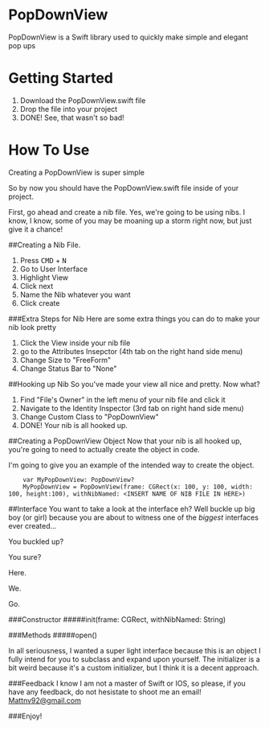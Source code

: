 # PopDownView
PopDownView is a Swift library used to quickly make simple and elegant pop ups


# Getting Started
1. Download the PopDownView.swift file
2. Drop the file into your project
3. DONE! See, that wasn't so bad!


# How To Use

Creating a PopDownView is super simple

So by now you should have the PopDownView.swift file inside of your project.

First, go ahead and create a nib file. 
Yes, we're going to be using nibs. I know, I know, some of you may be moaning up a storm right now, but just give it a chance!

##Creating a Nib File.

1. Press <kbd>CMD</kbd> + <kbd>N</kbd>
2. Go to User Interface
3. Highlight View
4. Click next
5. Name the Nib whatever you want
6. Click create


###Extra Steps for Nib
Here are some extra things you can do to make your nib look pretty

1. Click the View inside your nib file
2. go to the Attributes Insepctor (4th tab on the right hand side menu)
3. Change Size to "FreeForm"
4. Change Status Bar to "None"

##Hooking up Nib
So you've made your view all nice and pretty. Now what?

1. Find "File's Owner" in the left menu of your nib file and click it
2. Navigate to the Identity Inspector (3rd tab on right hand side menu)
3. Change Custom Class to "PopDownView"
4. DONE! Your nib is all hooked up.

##Creating a PopDownView Object
Now that your nib is all hooked up, you're going to need to actually create the object in code.

I'm going to give you an example of the intended way to create the object. 

```
    var MyPopDownView: PopDownView?
    MyPopDownView = PopDownView(frame: CGRect(x: 100, y: 100, width: 100, height:100), withNibNamed: <INSERT NAME OF NIB FILE IN HERE>)
```

##Interface
You want to take a look at the interface eh? Well buckle up big boy (or girl) because you are about to witness one of the *biggest* interfaces ever created...



You buckled up?


You sure?


Here.


We.


Go.


###Constructor
#####init(frame: CGRect, withNibNamed: String)

###Methods
#####open()


In all seriousness, I wanted a super light interface because this is an object I fully intend for you to subclass and expand upon yourself. The initializer is a bit weird because it's a custom initializer, but I think it is a decent approach.  


###Feedback
I know I am not a master of Swift or IOS, so please, if you have any feedback, do not hesistate to shoot me an email! Mattnv92@gmail.com


###Enjoy!

